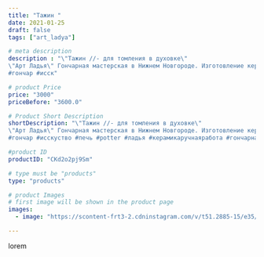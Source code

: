 ```yaml
---
title: "Тажин "
date: 2021-01-25
draft: false
tags: ["art_ladya"]

# meta description
description : "\"Тажин //- для томления в духовке\" 
\"Арт Ладья\" Гончарная мастерская в Нижнем Новгороде. Изготовление керамики и мастер//-классы по обучению. 
#гончар #исск"

# product Price
price: "3000"
priceBefore: "3600.0"

# Product Short Description
shortDescription: "\"Тажин //- для томления в духовке\" 
\"Арт Ладья\" Гончарная мастерская в Нижнем Новгороде. Изготовление керамики и мастер//-классы по обучению. 
#гончар #исскуство #печь #potter #ладья #керамикаручнаяработа #гончарнаямастерская #керамиканазаказ #handmade #garnish #керамика #гончарнаяпосуда #эксклюзивнаякерамика #painter #тажин #decor #ceramicar #pot #claygoods #restaurant #earthenware #ceramic #design #миска #ceramicart #decanter #carafe #clay #горшок #авторскаякерамика"

#product ID
productID: "CKd2o2pj9Sm"

# type must be "products"
type: "products"

# product Images
# first image will be shown in the product page
images:
  - image: "https://scontent-frt3-2.cdninstagram.com/v/t51.2885-15/e35/142400453_103039048363597_2579171356158178879_n.jpg?_nc_ht=scontent-frt3-2.cdninstagram.com&_nc_cat=101&_nc_ohc=2xWJ1psaAWkAX_tLXK_&edm=APU89FABAAAA&ccb=7-4&oh=e186e8b4555dd78402aecb15d718f5a5&oe=612BB23D&_nc_sid=86f79a&ig_cache_key=MjQ5NDM5MDA3MDYwMzE0MjMxMA%3D%3D.2-ccb7-4"

---
```

lorem
